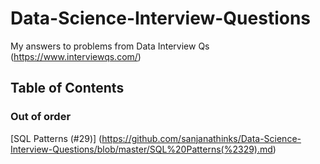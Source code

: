 # Data-Science-Interview-Questions
My answers to problems from Data Interview Qs (https://www.interviewqs.com/)

## Table of Contents
### Out of order
[SQL Patterns (#29)] (https://github.com/sanjanathinks/Data-Science-Interview-Questions/blob/master/SQL%20Patterns(%2329).md)
